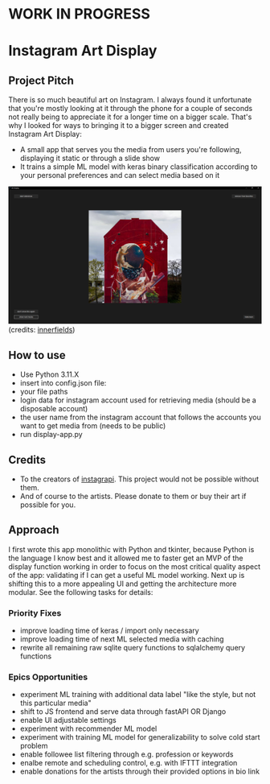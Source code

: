 
# WORK IN PROGRESS

# Instagram Art Display

## Project Pitch
There is so much beautiful art on Instagram. I always found it unfortunate that you're mostly looking at it through the phone for a couple of seconds not really being to appreciate it for a longer time on a bigger scale. 
That's why I looked for ways to bringing it to a bigger screen and created Instagram Art Display:
- A small app that serves you the media from users you're following, displaying it static or through a slide show
- It trains a simple ML model with keras binary classification according to your personal preferences and can select media based on it

![example_screenshot](example_screenshot.png)
(credits: [innerfields](https://www.instagram.com/p/CirgC3hoLpL))

## How to use
- Use Python 3.11.X
- insert into config.json file:
- your file paths
- login data for instagram account used for retrieving media (should be a disposable account)
- the user name from the instagram account that follows the accounts you want to get media from (needs to be public)
- run display-app.py

## Credits
- To the creators of [instagrapi](https://github.com/subzeroid/instagrapi). This project would not be possible without them.
- And of course to the artists. Please donate to them or buy their art if possible for you. 

## Approach
I first wrote this app monolithic with Python and tkinter, because Python is the language I know best and it allowed me to faster get an MVP of the display function working in order to focus on the most critical quality aspect of the app: validating if I can get a useful ML model working. 
Next up is shifting this to a more appealing UI and getting the architecture more modular. See the following tasks for details:

### Priority Fixes
- improve loading time of keras / import only necessary 
- improve loading time of next ML selected media with caching
- rewrite all remaining raw sqlite query functions to sqlalchemy query functions

### Epics Opportunities
- experiment ML training with additional data label "like the style, but not this particular media"
- shift to JS frontend and serve data through fastAPI OR Django
- enable UI adjustable settings
- experiment with recommender ML model
- experiment with training ML model for generalizability to solve cold start problem
- enable followee list filtering through e.g. profession or keywords
- enalbe remote and scheduling control, e.g. with IFTTT integration
- enable donations for the artists through their provided options in bio link
